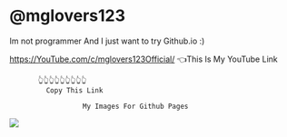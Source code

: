 # @mglovers123
Im not programmer And I just want to try Github.io :)

https://YouTube.com/c/mglovers123Official/ 👈This Is My YouTube Link 
              
           👆👆👆👆👆👆👆👆👆
             Copy This Link 

                      My Images For Github Pages

    
    
<a href='https://www.linkpicture.com/view.php?img=LPic5f88aa847e49c1926817263'><img src='https://www.linkpicture.com/q/images_52.jpg' type='image'></a>
